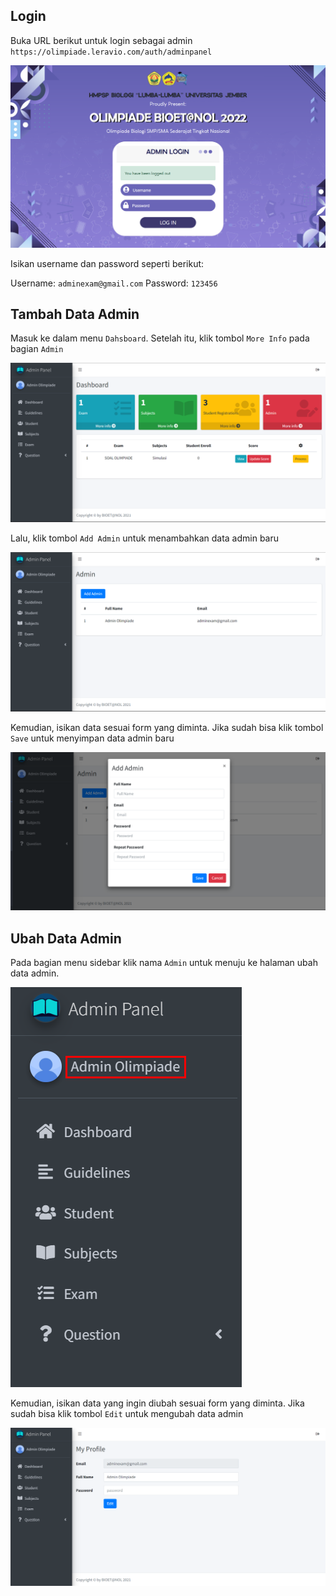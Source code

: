 ## Login

Buka URL berikut untuk login sebagai admin `https://olimpiade.leravio.com/auth/adminpanel`

![Login](_images/admin/login.png "Login")

Isikan username dan password seperti berikut:

Username: `adminexam@gmail.com`
Password: `123456`

## Tambah Data Admin

Masuk ke dalam menu `Dahsboard`. Setelah itu, klik tombol `More Info` pada bagian `Admin`

![Dashboard](_images/akun/dashboard.png "Dashboard")

Lalu, klik tombol `Add Admin` untuk menambahkan data admin baru

![Daftar Admin](_images/akun/daftar_admin.png "Daftar Admin")

Kemudian, isikan data sesuai form yang diminta. Jika sudah bisa klik tombol `Save` untuk menyimpan data admin baru

![Tambah Admin](_images/akun/tambah_admin.png "Tambah Admin")

## Ubah Data Admin

Pada bagian menu sidebar klik nama `Admin` untuk menuju ke halaman ubah data admin.

![Menu Admin](_images/akun/menu_admin.png "Menu Admin")

Kemudian, isikan data yang ingin diubah sesuai form yang diminta. Jika sudah bisa klik tombol `Edit` untuk mengubah data admin

![Ubah Admin](_images/akun/ubah_admin.png "Ubah Admin")
